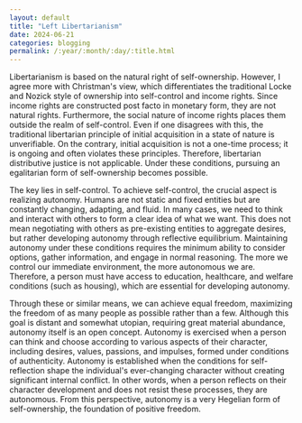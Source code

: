 ```yaml
---
layout: default
title: "Left Libertarianism"
date: 2024-06-21 
categories: blogging
permalink: /:year/:month/:day/:title.html
---
```

Libertarianism is based on the natural right of self-ownership. However, I agree more with Christman's view, which differentiates the traditional Locke and Nozick style of ownership into self-control and income rights. Since income rights are constructed post facto in monetary form, they are not natural rights. Furthermore, the social nature of income rights places them outside the realm of self-control. Even if one disagrees with this, the traditional libertarian principle of initial acquisition in a state of nature is unverifiable. On the contrary, initial acquisition is not a one-time process; it is ongoing and often violates these principles. Therefore, libertarian distributive justice is not applicable. Under these conditions, pursuing an egalitarian form of self-ownership becomes possible.

The key lies in self-control. To achieve self-control, the crucial aspect is realizing autonomy. Humans are not static and fixed entities but are constantly changing, adapting, and fluid. In many cases, we need to think and interact with others to form a clear idea of what we want. This does not mean negotiating with others as pre-existing entities to aggregate desires, but rather developing autonomy through reflective equilibrium. Maintaining autonomy under these conditions requires the minimum ability to consider options, gather information, and engage in normal reasoning. The more we control our immediate environment, the more autonomous we are. Therefore, a person must have access to education, healthcare, and welfare conditions (such as housing), which are essential for developing autonomy.

Through these or similar means, we can achieve equal freedom, maximizing the freedom of as many people as possible rather than a few. Although this goal is distant and somewhat utopian, requiring great material abundance, autonomy itself is an open concept. Autonomy is exercised when a person can think and choose according to various aspects of their character, including desires, values, passions, and impulses, formed under conditions of authenticity. Autonomy is established when the conditions for self-reflection shape the individual's ever-changing character without creating significant internal conflict. In other words, when a person reflects on their character development and does not resist these processes, they are autonomous. From this perspective, autonomy is a very Hegelian form of self-ownership, the foundation of positive freedom.
